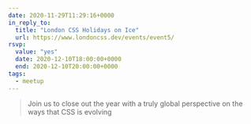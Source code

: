```yaml
---
date: 2020-11-29T11:29:16+0000
in_reply_to:
  title: "London CSS Holidays on Ice"
  url: https://www.londoncss.dev/events/event5/
rsvp:
  value: "yes"
  date: 2020-12-10T18:00:00+0000
  end: 2020-12-10T20:00:00+0000
tags:
  - meetup
---
```


> Join us to close out the year with a truly global perspective on the ways that CSS is evolving
